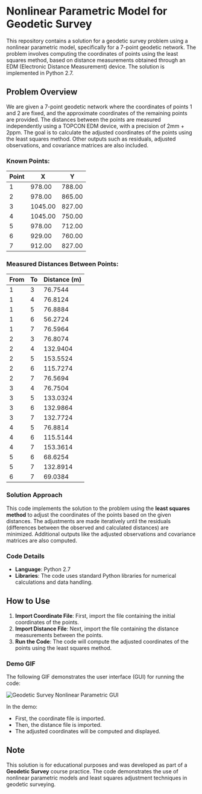 # Nonlinear Parametric Model for Geodetic Survey

This repository contains a solution for a geodetic survey problem using a nonlinear parametric model, specifically for a 7-point geodetic network. The problem involves computing the coordinates of points using the least squares method, based on distance measurements obtained through an EDM (Electronic Distance Measurement) device. The solution is implemented in Python 2.7.

## Problem Overview

We are given a 7-point geodetic network where the coordinates of points 1 and 2 are fixed, and the approximate coordinates of the remaining points are provided. The distances between the points are measured independently using a TOPCON EDM device, with a precision of 2mm + 2ppm. The goal is to calculate the adjusted coordinates of the points using the least squares method. Other outputs such as residuals, adjusted observations, and covariance matrices are also included.

### Known Points:

| Point | X        | Y        |
|-------|----------|----------|
| 1     | 978.00   | 788.00   | (Fixed) |
| 2     | 978.00   | 865.00   | (Fixed) |
| 3     | 1045.00  | 827.00   |
| 4     | 1045.00  | 750.00   |
| 5     | 978.00   | 712.00   |
| 6     | 929.00   | 760.00   |
| 7     | 912.00   | 827.00   |

### Measured Distances Between Points:

| From | To  | Distance (m) |
|------|-----|--------------|
| 1    | 3   | 76.7544      |
| 1    | 4   | 76.8124      |
| 1    | 5   | 76.8884      |
| 1    | 6   | 56.2724      |
| 1    | 7   | 76.5964      |
| 2    | 3   | 76.8074      |
| 2    | 4   | 132.9404     |
| 2    | 5   | 153.5524     |
| 2    | 6   | 115.7274     |
| 2    | 7   | 76.5694      |
| 3    | 4   | 76.7504      |
| 3    | 5   | 133.0324     |
| 3    | 6   | 132.9864     |
| 3    | 7   | 132.7724     |
| 4    | 5   | 76.8814      |
| 4    | 6   | 115.5144     |
| 4    | 7   | 153.3614     |
| 5    | 6   | 68.6254      |
| 5    | 7   | 132.8914     |
| 6    | 7   | 69.0384      |

### Solution Approach

This code implements the solution to the problem using the **least squares method** to adjust the coordinates of the points based on the given distances. The adjustments are made iteratively until the residuals (differences between the observed and calculated distances) are minimized. Additional outputs like the adjusted observations and covariance matrices are also computed.

### Code Details

- **Language**: Python 2.7
- **Libraries**: The code uses standard Python libraries for numerical calculations and data handling.

## How to Use

1. **Import Coordinate File**: First, import the file containing the initial coordinates of the points.
2. **Import Distance File**: Next, import the file containing the distance measurements between the points.
3. **Run the Code**: The code will compute the adjusted coordinates of the points using the least squares method.

### Demo GIF

The following GIF demonstrates the user interface (GUI) for running the code:

![Geodetic Survey Nonlinear Parametric GUI](geodetic-survey/Geodetic_Survey_Nonlinear_parametric.gif)

In the demo:

- First, the coordinate file is imported.
- Then, the distance file is imported.
- The adjusted coordinates will be computed and displayed.

## Note

This solution is for educational purposes and was developed as part of a **Geodetic Survey** course practice. The code demonstrates the use of nonlinear parametric models and least squares adjustment techniques in geodetic surveying.

